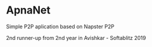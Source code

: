 # ApnaNet
Simple P2P aplication based on Napster P2P

2nd runner-up from 2nd year in Avishkar - Softablitz 2019
